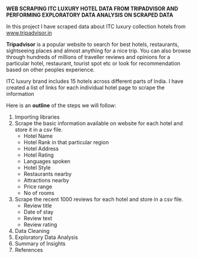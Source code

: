 **WEB SCRAPING ITC LUXURY HOTEL DATA FROM TRIPADVISOR AND PERFORMING EXPLORATORY DATA ANALYSIS ON SCRAPED DATA**

In this project I have scraped data about ITC luxury collection hotels from www.tripadvisor.in

**Tripadvisor** is a popular website to search for best hotels, restaurants, sightseeing places and almost anything for a nice trip. You can also browse through hundreds of millions of traveller reviews and opinions for a particular hotel, restaurant, tourist spot etc or look for recommendation based on other peoples experience.

ITC luxury brand includes 15 hotels across different parts of India. I have created a list of links for each individual hotel page to scrape the information

Here is an **outline** of the steps we will follow:

1. Importing libraries
2. Scrape the basic information available on website for each hotel and store it in a csv file. 
    - Hotel Name
    - Hotel Rank in that particular region
    - Hotel Address
    - Hotel Rating
    - Languages spoken
    - Hotel Style
    - Restaurants nearby
    - Attractions nearby
    - Price range
    - No of rooms    
3. Scrape the recent 1000 reviews for each hotel and store in a csv file. 
    - Review title
    - Date of stay 
    - Review text
    - Review rating   
4. Data Cleaning
5. Exploratory Data Analysis
6. Summary of Insights
7. References
